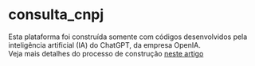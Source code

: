 # consulta_cnpj

Esta plataforma foi construída somente com códigos desenvolvidos pela inteligência artificial (IA) do ChatGPT, da empresa OpenIA. <br>
Veja mais detalhes do processo de construção [neste artigo](https://lucasthaynan.medium.com/usando-chatgpt-para-criar-p%C3%A1gina-de-consulta-de-cnpj-em-poucos-minutos-7653fca37be9)
